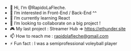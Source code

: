 - 👋 Hi, I’m @RapidoLaFleche.
- 👀 I’m interested in Front-End / Back-End ^^
- 🌱 I’m currently learning React
- 💞️ I’m looking to collaborate on a big project !
- 🎮 My last project : Streamer Hub => https://ethunder.site
- 📫 How to reach me : rapidolafleche@gmail.com
- ⚡ Fun fact : I was a semiprofessional voleyball player

<!---
RapidoLaFleche/RapidoLaFleche is a ✨ special ✨ repository because its `README.md` (this file) appears on your GitHub profile.
You can click the Preview link to take a look at your changes.
--->
